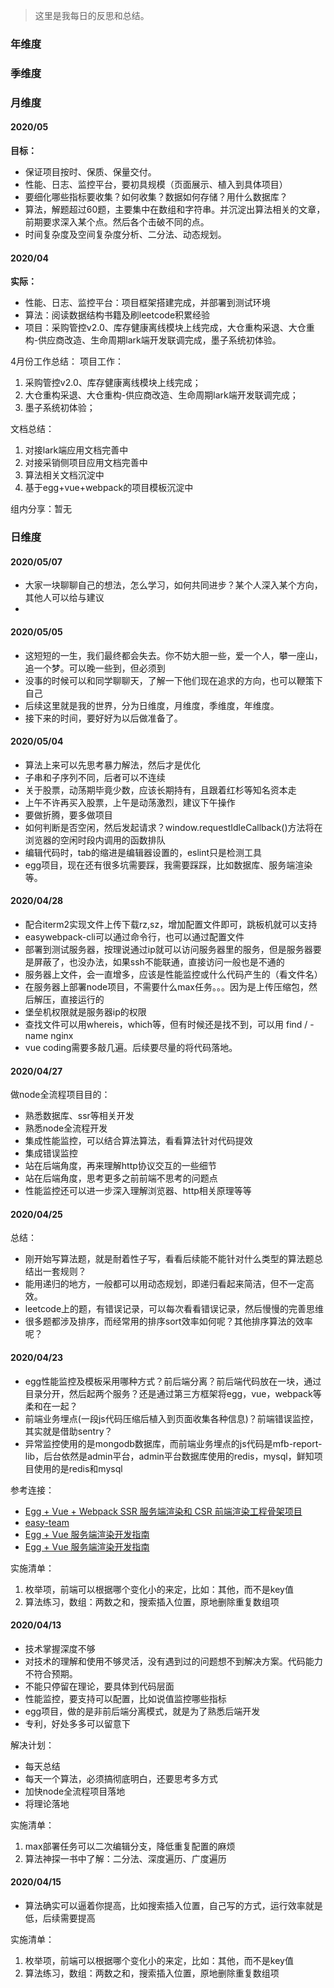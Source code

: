
> 这里是我每日的反思和总结。

### 年维度

### 季维度

### 月维度

#### 2020/05

**目标：**

- 保证项目按时、保质、保量交付。
- 性能、日志、监控平台，要初具规模（页面展示、植入到具体项目）
- 要细化哪些指标要收集？如何收集？数据如何存储？用什么数据库？
- 算法，解题超过60题，主要集中在数组和字符串。并沉淀出算法相关的文章，前期要求深入某个点。然后各个击破不同的点。
- 时间复杂度及空间复杂度分析、二分法、动态规划。

#### 2020/04

**实际：**

- 性能、日志、监控平台：项目框架搭建完成，并部署到测试环境
- 算法：阅读数据结构书籍及刷leetcode积累经验
- 项目：采购管控v2.0、库存健康离线模块上线完成，大仓重构采退、大仓重构-供应商改造、生命周期lark端开发联调完成，墨子系统初体验。

4月份工作总结：
项目工作：

1. 采购管控v2.0、库存健康离线模块上线完成；
2. 大仓重构采退、大仓重构-供应商改造、生命周期lark端开发联调完成；
3. 墨子系统初体验；

文档总结：

1. 对接lark端应用文档完善中
2. 对接采销侧项目应用文档完善中
3. 算法相关文档沉淀中
4. 基于egg+vue+webpack的项目模板沉淀中

组内分享：暂无

### 日维度

#### 2020/05/07

- 大家一块聊聊自己的想法，怎么学习，如何共同进步？某个人深入某个方向，其他人可以给与建议
- 

#### 2020/05/05

- 这短短的一生，我们最终都会失去。你不妨大胆一些，爱一个人，攀一座山，追一个梦。可以晚一些到，但必须到
- 没事的时候可以和同学聊聊天，了解一下他们现在追求的方向，也可以鞭策下自己
- 后续这里就是我的世界，分为日维度，月维度，季维度，年维度。
- 接下来的时间，要好好为以后做准备了。


#### 2020/05/04

- 算法上来可以先思考暴力解法，然后才是优化
- 子串和子序列不同，后者可以不连续
- 关于股票，动荡期毕竟少数，应该长期持有，且跟着红杉等知名资本走
- 上午不许再买入股票，上午是动荡激烈，建议下午操作
- 要做折腾，要多做项目
- 如何判断是否空闲，然后发起请求？window.requestIdleCallback()方法将在浏览器的空闲时段内调用的函数排队
- 编辑代码时，tab的缩进是编辑器设置的，eslint只是检测工具
- egg项目，现在还有很多坑需要踩，我需要踩踩，比如数据库、服务端渲染等。

#### 2020/04/28

- 配合iterm2实现文件上传下载rz,sz，增加配置文件即可，跳板机就可以支持
- easywebpack-cli可以通过命令行，也可以通过配置文件
- 部署到测试服务器，按理说通过ip就可以访问服务器里的服务，但是服务器要是屏蔽了，也没办法，如果ssh不能联通，直接访问一般也是不通的
- 服务器上文件，会一直增多，应该是性能监控或什么代码产生的（看文件名）
- 在服务器上部署node项目，不需要什么max任务。。。因为是上传压缩包，然后解压，直接运行的
- 堡垒机权限就是服务器ip的权限
- 查找文件可以用whereis，which等，但有时候还是找不到，可以用 find / -name nginx
- vue coding需要多敲几遍。后续要尽量的将代码落地。

#### 2020/04/27

做node全流程项目目的：

- 熟悉数据库、ssr等相关开发
- 熟悉node全流程开发
- 集成性能监控，可以结合算法算法，看看算法针对代码提效
- 集成错误监控
- 站在后端角度，再来理解http协议交互的一些细节
- 站在后端角度，思考更多之前前端不思考的问题点
- 性能监控还可以进一步深入理解浏览器、http相关原理等等

#### 2020/04/25

总结：

- 刚开始写算法题，就是耐着性子写，看看后续能不能针对什么类型的算法题总结出一套规则？
- 能用递归的地方，一般都可以用动态规划，即递归看起来简洁，但不一定高效。
- leetcode上的题，有错误记录，可以每次看看错误记录，然后慢慢的完善思维
- 很多题都涉及排序，而经常用的排序sort效率如何呢？其他排序算法的效率呢？

#### 2020/04/23

- egg性能监控及模板采用哪种方式？前后端分离？前后端代码放在一块，通过目录分开，然后起两个服务？还是通过第三方框架将egg，vue，webpack等柔和在一起？
- 前端业务埋点(一段js代码压缩后植入到页面收集各种信息)？前端错误监控，其实就是借助sentry？
- 异常监控使用的是mongodb数据库，而前端业务埋点的js代码是mfb-report-lib，后台依然是admin平台，admin平台数据库使用的redis，mysql，鲜知项目使用的是redis和mysql

参考连接：

- [Egg + Vue + Webpack SSR 服务端渲染和 CSR 前端渲染工程骨架项目](https://github.com/easy-team/egg-vue-webpack-boilerplate)
- [easy-team](https://www.yuque.com/easy-team)
- [Egg + Vue 服务端渲染开发指南](https://www.yuque.com/easy-team/egg-vue)
- [Egg + Vue 服务端渲染开发指南](https://zhuanlan.zhihu.com/p/30445536)

实施清单：

1. 枚举项，前端可以根据哪个变化小的来定，比如：其他，而不是key值
2. 算法练习，数组：两数之和，搜索插入位置，原地删除重复数组项

#### 2020/04/13

- 技术掌握深度不够
- 对技术的理解和使用不够灵活，没有遇到过的问题想不到解决方案。代码能力不符合预期。
- 不能只停留在理论，要具体到代码层面
- 性能监控，要支持可以配置，比如说值监控哪些指标
- egg项目，做的是非前后端分离模式，就是为了熟悉后端开发
- 专利，好处多多可以留意下

解决计划：

- 每天总结
- 每天一个算法，必须搞彻底明白，还要思考多方式
- 加快node全流程项目落地
- 将理论落地

实施清单：

1. max部署任务可以二次编辑分支，降低重复配置的麻烦
2. 算法神探一书中了解：二分法、深度遍历、广度遍历

#### 2020/04/15

- 算法确实可以逼着你提高，比如搜索插入位置，自己写的方式，运行效率就是低，后续需要提高

实施清单：

1. 枚举项，前端可以根据哪个变化小的来定，比如：其他，而不是key值
2. 算法练习，数组：两数之和，搜索插入位置，原地删除重复数组项

